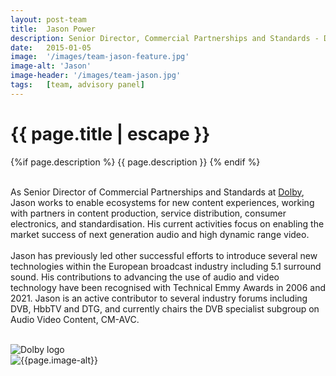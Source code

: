 ```yaml
---
layout: post-team
title:  Jason Power
description: Senior Director, Commercial Partnerships and Standards - Dolby
date:   2015-01-05
image:  '/images/team-jason-feature.jpg'
image-alt: 'Jason'
image-header: '/images/team-jason.jpg'
tags:   [team, advisory panel]
---
```

<!-- begin hero -->
  <div class="container">
    <div class="row">
      <div class="col col-12">
        <div class="hero2__inner">
          <div class="hero2__left">
            <h1 class="post__title">{{ page.title | escape }}</h1>
          {%if page.description %}
            {{ page.description }}
          {% endif %}
          <br><br>
          <p>As Senior Director of Commercial Partnerships and Standards at <a href="https://www.dolby.com/"> Dolby</a>, Jason works to enable ecosystems for new content experiences, working with partners in content production, service distribution, consumer electronics, and standardisation. His current activities focus on enabling the market success of next generation audio and high dynamic range video.
          <br><br>
          Jason has previously led other successful efforts to introduce several new technologies within the European broadcast industry including 5.1 surround sound. His contributions to advancing the use of audio and video technology have been recognised with Technical Emmy Awards in 2006 and 2021. Jason is an active contributor to several industry forums including DVB, HbbTV and DTG, and currently chairs the DVB specialist subgroup on Audio Video Content, CM-AVC.</p>
          <br>
              <img class="lazy" data-src="../images/team-panel-dolby.png" alt="Dolby logo">
           </div>
          <div class="hero2__right">
              <img class="lazy" data-src="{{page.image-header}}" alt="{{page.image-alt}}">
        </div>
      </div>
    </div>
  </div>